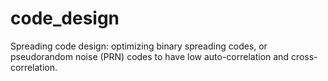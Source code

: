 # code_design
Spreading code design: optimizing binary spreading codes, or pseudorandom noise (PRN) codes to have low auto-correlation and cross-correlation.
